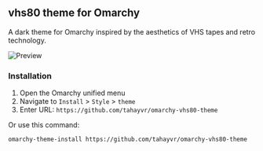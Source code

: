 ## vhs80 theme for Omarchy

A dark theme for Omarchy inspired by the aesthetics of VHS tapes and retro technology.

![Preview](./vhs80.png)

### Installation

1. Open the Omarchy unified menu
2. Navigate to `Install` > `Style` > `theme`
3. Enter URL: `https://github.com/tahayvr/omarchy-vhs80-theme`

Or use this command:

```
omarchy-theme-install https://github.com/tahayvr/omarchy-vhs80-theme
```
